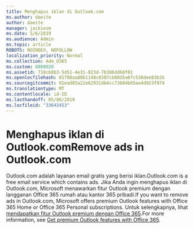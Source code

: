 ```yaml
---
title: Menghapus iklan di Outlook.com
ms.author: daeite
author: daeite
manager: jackiesm
ms.date: 5/6/2019
ms.audience: Admin
ms.topic: article
ROBOTS: NOINDEX, NOFOLLOW
localization_priority: Normal
ms.collection: Adm_O365
ms.custom: 8000028
ms.assetid: 718cb8b3-5d51-4e31-823d-7b306dd60f01
ms.openlocfilehash: 81708aa88b1140c8387cb00d5a6fc538dee83b2b
ms.sourcegitcommit: 01ead85a22e62931db4cc73604b65ae4d923f974
ms.translationtype: MT
ms.contentlocale: id-ID
ms.lasthandoff: 05/06/2019
ms.locfileid: "33643453"
---
```

# <a name="remove-ads-in-outlookcom"></a><span data-ttu-id="b3a08-102">Menghapus iklan di Outlook.com</span><span class="sxs-lookup"><span data-stu-id="b3a08-102">Remove ads in Outlook.com</span></span>

<span data-ttu-id="b3a08-103">Outlook.com adalah layanan email gratis yang berisi iklan.</span><span class="sxs-lookup"><span data-stu-id="b3a08-103">Outlook.com is a free email service which contains ads.</span></span> <span data-ttu-id="b3a08-104">Jika Anda ingin menghapus iklan di Outlook.com, Microsoft menawarkan fitur Outlook premium dengan langganan Office 365 rumah atau kantor 365 pribadi.</span><span class="sxs-lookup"><span data-stu-id="b3a08-104">If you want to remove ads in Outlook.com, Microsoft offers premium Outlook features with Office 365 Home or Office 365 Personal subscriptions.</span></span> <span data-ttu-id="b3a08-105">Untuk selengkapnya, lihat [mendapatkan fitur Outlook premium dengan Office 365](https://go.microsoft.com/fwlink/?linkid=872181).</span><span class="sxs-lookup"><span data-stu-id="b3a08-105">For more information, see [Get premium Outlook features with Office 365](https://go.microsoft.com/fwlink/?linkid=872181).</span></span>